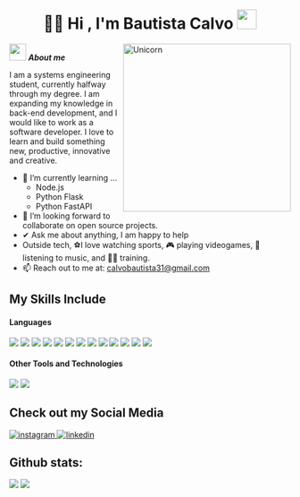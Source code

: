 <h1 align="center"><b>👨‍💻 Hi , I'm Bautista Calvo </b><img src="https://media.giphy.com/media/hvRJCLFzcasrR4ia7z/giphy.gif" width="35"></h1>
<!--  -->
<img align="right" width=300px alt="Unicorn" src="https://i.pinimg.com/736x/82/f4/5e/82f45ed2713db138b40d218b43a3f203.jpg" />


<img src="https://media.giphy.com/media/ObNTw8Uzwy6KQ/giphy.gif" width="30px">&nbsp;***About me***

I am a systems engineering student, currently halfway through my degree. I am expanding my knowledge in back-end development, and I would like to work as a software developer. I love to learn and build something new, productive, innovative and creative.
- 🌱 I’m currently learning ...
  - Node.js
  - Python Flask
  - Python FastAPI
- 👯 I’m looking forward to collaborate on open source projects.
- ✔ Ask me about anything, I am happy to help<br>
- Outside tech, ⚽I love watching sports, 🎮 playing videogames, 🎵 listening to music, and 🏋️‍♂️ training.
- 📫 Reach out to me at: <a href="calvobautista31@gmail.com">calvobautista31@gmail.com</a>

## My Skills Include

<h4> Languages </h4>
<span> 
  <img src="https://img.shields.io/badge/HTML5-E34F26?style=for-the-badge&logo=html5&logoColor=white">
  <img src="https://img.shields.io/badge/CSS3-1572B6?style=for-the-badge&logo=css3&logoColor=white">
  <img src="https://img.shields.io/badge/JavaScript-F7DF1E?style=for-the-badge&logo=javascript&logoColor=black">
  <img src="https://img.shields.io/badge/react-%2320232a.svg?style=for-the-badge&logo=react&logoColor=%2361DAFB">
  <img src="https://img.shields.io/badge/mysql-4479A1.svg?style=for-the-badge&logo=mysql&logoColor=white">
  <img src= "https://img.shields.io/badge/postgres-%23316192.svg?style=for-the-badge&logo=postgresql&logoColor=white">
  <img src="https://img.shields.io/badge/C-00599C?style=for-the-badge&logo=c&logoColor=white">
  <img src="https://img.shields.io/badge/python-3670A0?style=for-the-badge&logo=python&logoColor=ffdd54">
  <img src="https://img.shields.io/badge/FastAPI-005571?style=for-the-badge&logo=fastapi">
  <img src="https://img.shields.io/badge/flask-%23000.svg?style=for-the-badge&logo=flask&logoColor=white">
  <img src="https://img.shields.io/badge/node.js-6DA55F?style=for-the-badge&logo=node.js&logoColor=white">
  <img src= "https://img.shields.io/badge/go-%2300ADD8.svg?style=for-the-badge&logo=go&logoColor=white">
  <img src= "https://img.shields.io/badge/bash_script-%23121011.svg?style=for-the-badge&logo=gnu-bash&logoColor=white">
 


</span>


<h4> Other Tools and Technologies </h4>
<span>
  <img src="https://img.shields.io/badge/Git-F05032?style=for-the-badge&logo=git&logoColor=white">
  <img src="https://img.shields.io/badge/Notion-%23000000.svg?style=for-the-badge&logo=notion&logoColor=white">




</span>

## Check out my Social Media

<a href= "https://www.instagram.com/bautistacalvo/?hl=es-la">
    <img src="https://img.shields.io/badge/Instagram-%23E4405F.svg?style=for-the-badge&logo=Instagram&logoColor=white" alt="instagram">
</a>
<a href="https://www.linkedin.com/in/bautistacalvo/" >
  <img src="https://img.shields.io/badge/linkedin-%230077B5.svg?style=for-the-badge&logo=linkedin&logoColor=white" alt="linkedin">
</a>

<h2>Github stats:</h2> 

[![](https://github-readme-stats.vercel.app/api?username=Calvo-Bautista&show_icons=true&theme=tokyonight&hide_border=true&locale=en)](https://github.com/Calvo-Bautista)
[![](https://github-readme-streak-stats.herokuapp.com/?user=Calvo-Bautista&theme=material-palenight)](https://github.com/Calvo-Bautista)
</div>
